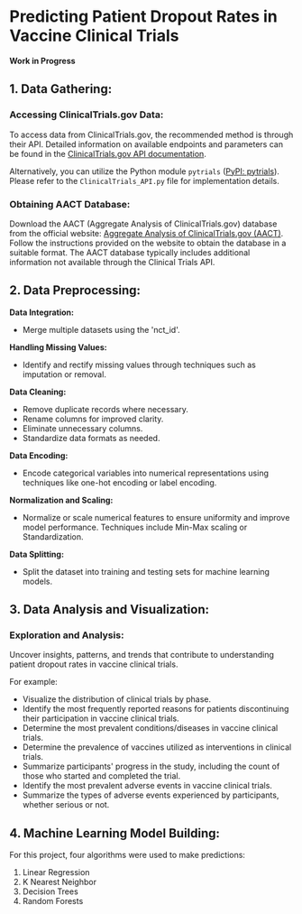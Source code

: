 # Predicting Patient Dropout Rates in Vaccine Clinical Trials

**Work in Progress**

## 1. Data Gathering:

### Accessing ClinicalTrials.gov Data:

To access data from ClinicalTrials.gov, the recommended method is through their API. Detailed information on available endpoints and parameters can be found in the [ClinicalTrials.gov API documentation](https://clinicaltrials.gov/data-api/api).

Alternatively, you can utilize the Python module `pytrials` ([PyPI: pytrials](https://pypi.org/project/pytrials/)). Please refer to the `ClinicalTrials_API.py` file for implementation details.

### Obtaining AACT Database:

Download the AACT (Aggregate Analysis of ClinicalTrials.gov) database from the official website: [Aggregate Analysis of ClinicalTrials.gov (AACT)](https://aact.ctti-clinicaltrials.org/download). Follow the instructions provided on the website to obtain the database in a suitable format. The AACT database typically includes additional information not available through the Clinical Trials API.

## 2. Data Preprocessing:

**Data Integration:**
- Merge multiple datasets using the 'nct_id'.

**Handling Missing Values:**
- Identify and rectify missing values through techniques such as imputation or removal.

**Data Cleaning:**
- Remove duplicate records where necessary.
- Rename columns for improved clarity.
- Eliminate unnecessary columns.
- Standardize data formats as needed.

**Data Encoding:**
- Encode categorical variables into numerical representations using techniques like one-hot encoding or label encoding.

**Normalization and Scaling:**
- Normalize or scale numerical features to ensure uniformity and improve model performance. Techniques include Min-Max scaling or Standardization.

**Data Splitting:**
- Split the dataset into training and testing sets for machine learning models.

## 3. Data Analysis and Visualization:

### Exploration and Analysis:

Uncover insights, patterns, and trends that contribute to understanding patient dropout rates in vaccine clinical trials.

For example:
- Visualize the distribution of clinical trials by phase.
- Identify the most frequently reported reasons for patients discontinuing their participation in vaccine clinical trials.
- Determine the most prevalent conditions/diseases in vaccine clinical trials.
- Determine the prevalence of vaccines utilized as interventions in clinical trials.
- Summarize participants' progress in the study, including the count of those who started and completed the trial.
- Identify the most prevalent adverse events in vaccine clinical trials.
- Summarize the types of adverse events experienced by participants, whether serious or not.

## 4. Machine Learning Model Building:

For this project, four algorithms were used to make predictions:

1. Linear Regression
2. K Nearest Neighbor
3. Decision Trees
4. Random Forests


